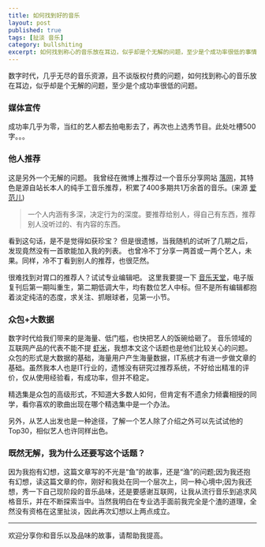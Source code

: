 ```yaml
---
title: 如何找到好的音乐
layout: post
published: true
tags: [扯淡 音乐]
category: bullshiting
excerpt: 如何找到称心的音乐放在耳边，似乎却是个无解的问题，至少是个成功率很低的事情。
---
```


数字时代，几乎无尽的音乐资源，且不谈版权付费的问题，如何找到称心的音乐放在耳边，似乎却是个无解的问题，至少是个成功率很低的问题。

### 媒体宣传

成功率几乎为零，当红的艺人都去拍电影去了，再次也上选秀节目。此处吐槽500字。。。

### 他人推荐

这是另外一个无解的问题。
我曾经在微博上推荐过一个音乐分享网站 [落网](http://www.luoo.net/)，其特色是源自站长本人的纯手工音乐推荐，积累了400多期共1万余首的音乐。(来源 [爱范儿](http://www.ifanr.com/264796))

> 一个人内涵有多深，决定行为的深度。要推荐给别人，得自己有东西，推荐别人没听过的、有内容的东西。

看到这句话，是不是觉得如获珍宝？
但是很遗憾，当我随机的试听了几期之后，发现竟然没有一首歌能加入我的列表。
也曾冷不丁分享一两首或一两个艺人，未果。同样，冷不丁看到别人的推荐，也很茫然。

很难找到对胃口的推荐人？试试专业编辑吧。
这里我要提一下 [音乐天堂](http://book.duokan.com/%E9%9F%B3%E4%B9%90%E5%A4%A9%E5%A0%82%EF%BC%881st_2013%EF%BC%89/b/21717)，电子版复刊后第一期叫重生，第二期低调大牛，均有数位艺人中标。但不是所有编辑都抱着淡定纯洁的态度，求关注、抓眼球者，见第一小节。

### 众包+大数据

数字时代给我们带来的是海量、低门槛，也快把艺人的饭碗给砸了。
音乐领域的互联网产品的代表不能不提 [虾米](http://www.xiami.com)，我想本文这个话题也是他们比较关心的问题。
众包的形式是大数据的基础，海量用户产生海量数据，IT系统才有进一步做文章的基础。虽然我本人也是IT行业的，遗憾没有研究过推荐系统，不好给出精准的评价，仅从使用经验看，有成功率，但并不稳定。

精选集是众包的高级形式，不知道大多数人如何，但肯定有不遗余力倾囊相授的同学，看你喜欢的歌曲出现在哪个精选集中是一个办法。

另外，从艺人出发也是一种途径，了解一个艺人除了介绍之外可以先试试他的Top30，相似艺人也许同样出色。

### 既然无解，我为什么还要写这个话题？

因为我抱有幻想，这篇文章写的不光是“鱼”的故事，还是“渔”的问题;因为我还抱有幻想，读这篇文章的你，刚好和我处在同一个层次上，同一种心境中;因为我还想，秀一下自己现阶段的音乐品味，还是要感谢互联网，让我从流行音乐到追求风格音乐，并在不断探索当中。当然我明白在专业选手面前我完全是个渣的道理，全然没有资格在这里扯淡，因此再次幻想以上两点成立。

-----
欢迎分享你和音乐以及品味的故事，请帮助我提高。
